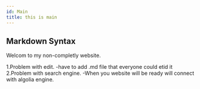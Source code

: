 ```yaml
---
id: Main
title: this is main
---
```



## Markdown Syntax

Welcom to my non-completly website.

1.Problem with edit.
   -have to add .md file that everyone could etid it
2.Problem with search engine.
   -When you website will be ready will connect with algolia engine.
